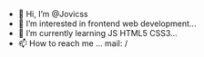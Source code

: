 - 👋 Hi, I’m @Jovicss
- 👀 I’m interested in frontend web development...  
- 🌱 I’m currently learning JS HTML5 CSS3...
- 📫 How to reach me ... mail: /


<!---
Jovicss/Jovicss is a ✨ special ✨ repository because its `README.md` (this file) appears on your GitHub profile.
You can click the Preview link to take a look at your changes.
--->
